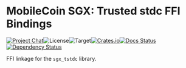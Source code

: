 # MobileCoin SGX: Trusted stdc FFI Bindings

[![Project Chat][chat-image]][chat-link]<!--
-->![License][license-image]<!--
-->![Target][target-image]<!--
-->[![Crates.io][crate-image]][crate-link]<!--
-->[![Docs Status][docs-image]][docs-link]<!--
-->[![Dependency Status][deps-image]][deps-link]

FFI linkage for the `sgx_tstdc` library.

[chat-image]: https://img.shields.io/discord/844353360348971068?style=flat-square
[chat-link]: https://mobilecoin.chat
[license-image]: https://img.shields.io/crates/l/mc-sgx-tstdc-sys?style=flat-square
[target-image]: https://img.shields.io/badge/target-sgx-red?style=flat-square
[crate-image]: https://img.shields.io/crates/v/mc-sgx-tstdc-sys.svg?style=flat-square
[crate-link]: https://crates.io/crates/mc-sgx-tstdc-sys
[docs-image]: https://img.shields.io/docsrs/mc-sgx-tstdc-sys?style=flat-square
[docs-link]: https://docs.rs/crate/mc-sgx-tstdc-sys
[deps-image]: https://deps.rs/crate/mc-sgx-tstdc-sys/0.7.5/status.svg?style=flat-square
[deps-link]: https://deps.rs/crate/mc-sgx-tstdc-sys/0.7.5
